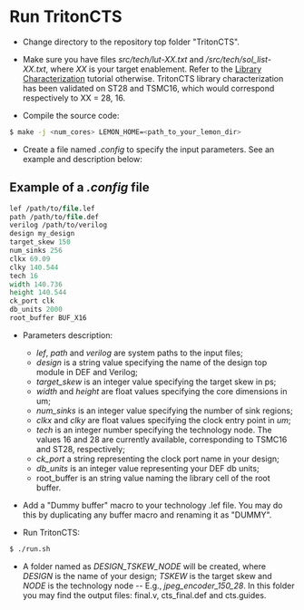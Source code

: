 # Run TritonCTS

- Change directory to the repository top folder "TritonCTS".

- Make sure you have files _src/tech/lut-XX.txt_ and _/src/tech/sol_list-XX.txt_, where _XX_ is your target enablement. Refer to the [Library Characterization]() tutorial otherwise. TritonCTS library characterization has been validated on ST28 and TSMC16, which would correspond respectively to XX = 28, 16.

- Compile the source code:
``` bash
$ make -j <num_cores> LEMON_HOME=<path_to_your_lemon_dir>
```

- Create a file named _.config_ to specify the input parameters. See an example and description below:

## Example of a _.config_ file
``` tcl
lef /path/to/file.lef
path /path/to/file.def
verilog /path/to/verilog
design my_design
target_skew 150
num_sinks 256
clkx 69.09 
clky 140.544
tech 16
width 140.736
height 140.544
ck_port clk
db_units 2000
root_buffer BUF_X16
```

- Parameters description:
    - _lef_, _path_ and _verilog_ are system paths to the input files;
    - _design_ is a string value specifying the name of the design top module in DEF and Verilog;
    - _target_skew_ is an integer value specifying the target skew in ps;
    - _width_ and _height_ are float values specifying the core dimensions in um;
    - _num_sinks_ is an integer value specifying the number of sink regions;
    - _clkx_ and _clky_ are float values specifying the clock entry point in _um_;
    - _tech_ is an integer number specifying the technology node. The values 16 and 28 are currently available, corresponding to TSMC16 and ST28, respectively;
    - _ck_port_ a string representing the clock port name in your design;
    - _db_units_ is an integer value representing your DEF db units;
    - root_buffer is an string value naming the library cell of the root buffer.
- Add a "Dummy buffer" macro to your technology .lef file. You may do this by duplicating any buffer macro and renaming it as "DUMMY".

- Run TritonCTS:
``` bash
$ ./run.sh
```

- A folder named as _DESIGN_TSKEW_NODE_ will be created, where _DESIGN_ is the name of your design; _TSKEW_ is the target skew and _NODE_ is the technology node -- E.g.,  _jpeg_encoder_150_28_. In this folder you may find the output files: final.v, cts_final.def and cts.guides.
